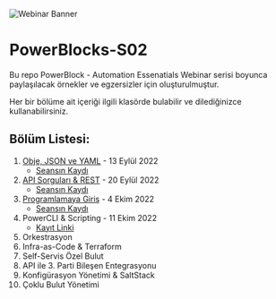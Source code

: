 ![Webinar Banner](https://user-images.githubusercontent.com/25429217/189640202-0c6284f7-93d3-4e7c-9a11-41fdc8d069e9.png)

# PowerBlocks-S02

Bu repo PowerBlock - Automation Essenatials Webinar serisi boyunca paylaşılacak örnekler ve egzersizler için oluşturulmuştur.

Her bir bölüme ait içeriği ilgili klasörde bulabilir ve dilediğinizce kullanabilirsiniz.

## Bölüm Listesi:
1. [Obje, JSON ve YAML](./E01) - 13 Eylül 2022
   - [Seansın Kaydı](https://VMware.zoom.us/rec/share/7K_7hDactgmQb4jP2VLZ1Urd_A1r0tuVu5x8I2stWkO-8c4KCkVSFvs_xqEBu93h.Bxv_M5jKmiys6ob-)
2. [API Sorguları & REST](./E02) - 20 Eylül 2022
   - [Seansın Kaydı](https://VMware.zoom.us/rec/share/isqMP76rb9Q_F-cuUlXMoaBDz4DPJ1rvUmb1YWiI0Eye3XLrj5yH-QtGIWSVSmS_.e2aHK5Hffsjo7kop)  
3. [Programlamaya Giriş](./E03) - 4 Ekim 2022
   - [Seansın Kaydı](https://VMware.zoom.us/rec/share/8Rx1KCxWs0DEg0WBHl-XR7a5lN-Jd3ooCanPLHpB4pSSXo75tLiFVUSKpuYXN6BM.B0_pkyGIhaxvV5sw)
4. PowerCLI & Scripting - 11 Ekim 2022
   - [Kayıt Linki](https://VMware.zoom.us/webinar/register/6616631553490/WN_g0F5uj-MTB-_kFLtul_u3g)
5. Orkestrasyon
6. Infra-as-Code & Terraform
7. Self-Servis Özel Bulut
8. API ile 3. Parti Bileşen Entegrasyonu
9. Konfigürasyon Yönetimi & SaltStack
10. Çoklu Bulut Yönetimi